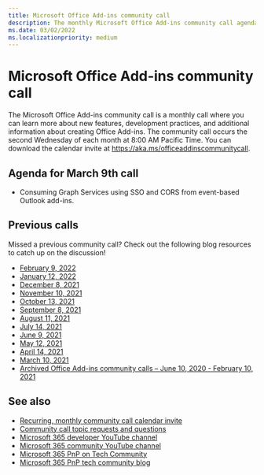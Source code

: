 ```yaml
---
title: Microsoft Office Add-ins community call
description: The monthly Microsoft Office Add-ins community call agenda, schedule, and resources.
ms.date: 03/02/2022
ms.localizationpriority: medium
---
```


# Microsoft Office Add-ins community call

The Microsoft Office Add-ins community call is a monthly call where you can learn more about new features, development practices, and additional information about creating Office Add-ins. The community call occurs the second Wednesday of each month at 8:00 AM Pacific Time. You can download the calendar invite at https://aka.ms/officeaddinscommunitycall.

## Agenda for March 9th call

- Consuming Graph Services using SSO and CORS from event-based Outlook add-ins.

## Previous calls

Missed a previous community call? Check out the following blog resources to catch up on the discussion!

- [February 9, 2022](https://techcommunity.microsoft.com/t5/microsoft-365-pnp-blog/office-add-ins-community-call-february-9-2022/ba-p/3164559)
- [January 12, 2022](https://techcommunity.microsoft.com/t5/microsoft-365-pnp-blog/office-add-ins-community-call-january-12-2022/ba-p/3061097)
- [December 8, 2021](https://techcommunity.microsoft.com/t5/microsoft-365-pnp-blog/office-add-ins-community-call-december-8-2021/ba-p/3032949)
- [November 10, 2021](https://techcommunity.microsoft.com/t5/microsoft-365-pnp-blog/office-add-ins-community-call-november-10-2021/ba-p/2983146)
- [October 13, 2021](https://techcommunity.microsoft.com/t5/microsoft-365-pnp-blog/office-add-ins-community-call-october-13-2021/ba-p/2867151)
- [September 8, 2021](https://techcommunity.microsoft.com/t5/microsoft-365-pnp-blog/office-add-ins-community-call-september-8-2021/ba-p/2747100)
- [August 11, 2021](https://techcommunity.microsoft.com/t5/microsoft-365-pnp-blog/office-add-ins-community-call-august-2021/ba-p/2661372)
- [July 14, 2021](https://techcommunity.microsoft.com/t5/microsoft-365-pnp-blog/office-add-ins-community-call-july-2021/ba-p/2573384)
- [June 9, 2021](https://techcommunity.microsoft.com/t5/microsoft-365-pnp-blog/office-add-ins-community-call-june-2021/ba-p/2446156)
- [May 12, 2021](https://techcommunity.microsoft.com/t5/microsoft-365-pnp-blog/office-add-ins-community-call-may-2021/ba-p/2369804)
- [April 14, 2021](https://techcommunity.microsoft.com/t5/microsoft-365-pnp-blog/office-add-ins-community-call-april-14-2021/ba-p/2318886)
- [March 10, 2021](https://techcommunity.microsoft.com/t5/microsoft-365-pnp-blog/office-add-ins-community-call-march-10-2021/ba-p/2205369)
- [Archived Office Add-ins community calls – June 10, 2020 - February 10, 2021](https://cdn.graph.office.net/prod/office/Office-Add-ins-Community-Call-Archive.pdf)

## See also

- [Recurring, monthly community call calendar invite](https://aka.ms/officeaddinscommunitycall)
- [Community call topic requests and questions](https://aka.ms/officeaddinsform)
- [Microsoft 365 developer YouTube channel](https://aka.ms/m365devyoutube)
- [Microsoft 365 community YouTube channel](https://aka.ms/m365pnp/videos )
- [Microsoft 365 PnP on Tech Community](https://aka.ms/m365pnp/community)
- [Microsoft 365 PnP tech community blog](https://aka.ms/m365pnp/community/blog)
